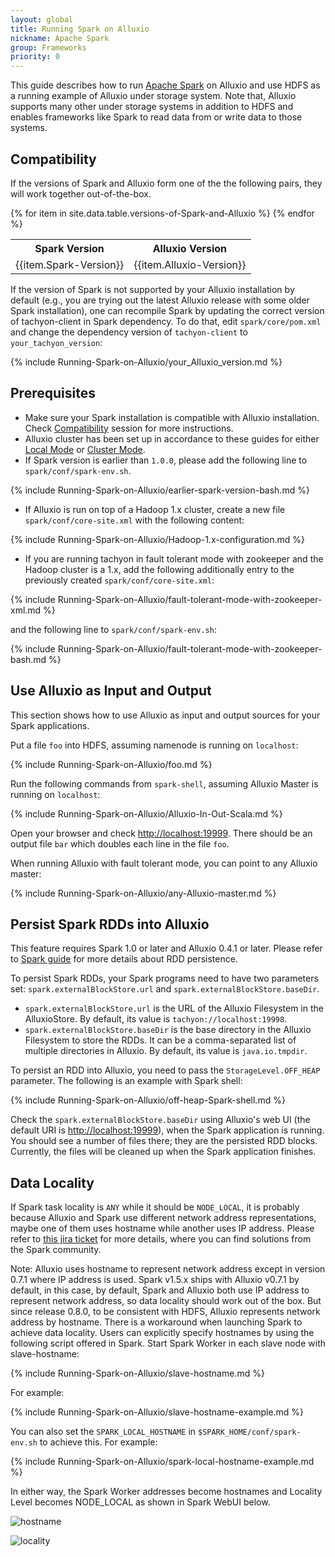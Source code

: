 ```yaml
---
layout: global
title: Running Spark on Alluxio
nickname: Apache Spark
group: Frameworks
priority: 0
---
```


This guide describes how to run [Apache Spark](http://spark-project.org/) on Alluxio and use HDFS as
a running example of Alluxio under storage system. Note that, Alluxio supports many other under
storage systems in addition to HDFS and enables frameworks like Spark to read data from or write
data to those systems.

## Compatibility

If the versions of Spark and Alluxio form one of the the following pairs, they will work together
out-of-the-box.

<table class="table table-striped">
<tr><th>Spark Version</th><th>Alluxio Version</th></tr>
{% for item in site.data.table.versions-of-Spark-and-Alluxio %}
<tr>
  <td>{{item.Spark-Version}}</td>
  <td>{{item.Alluxio-Version}}</td>
</tr>
{% endfor %}
</table>

If the version of Spark is not supported by your Alluxio installation by default (e.g., you are
trying out the latest Alluxio release with some older Spark installation), one can recompile Spark
by updating the correct version of tachyon-client in Spark dependency. To do that, edit
`spark/core/pom.xml` and change the dependency version of `tachyon-client` to
`your_tachyon_version`:

{% include Running-Spark-on-Alluxio/your_Alluxio_version.md %}

## Prerequisites

* Make sure your Spark installation is compatible with Alluxio installation. Check
[Compatibility](#compatibility) session for more instructions.
* Alluxio cluster has been set up in accordance to these guides for either
[Local Mode](Running-Alluxio-Locally.html) or [Cluster Mode](Running-Alluxio-on-a-Cluster.html).
* If Spark version is earlier than `1.0.0`, please add the following line to
`spark/conf/spark-env.sh`.

{% include Running-Spark-on-Alluxio/earlier-spark-version-bash.md %}

* If Alluxio is run on top of a Hadoop 1.x cluster, create a new file `spark/conf/core-site.xml`
with the following content:

{% include Running-Spark-on-Alluxio/Hadoop-1.x-configuration.md %}


* If you are running tachyon in fault tolerant mode with zookeeper and the Hadoop cluster is a 1.x,
add the following additionally entry to the previously created `spark/conf/core-site.xml`:

{% include Running-Spark-on-Alluxio/fault-tolerant-mode-with-zookeeper-xml.md %}

and the following line to `spark/conf/spark-env.sh`:

{% include Running-Spark-on-Alluxio/fault-tolerant-mode-with-zookeeper-bash.md %}

## Use Alluxio as Input and Output

This section shows how to use Alluxio as input and output sources for your Spark applications.

Put a file `foo` into HDFS, assuming namenode is running on `localhost`:

{% include Running-Spark-on-Alluxio/foo.md %}

Run the following commands from `spark-shell`, assuming Alluxio Master is running on `localhost`:

{% include Running-Spark-on-Alluxio/Alluxio-In-Out-Scala.md %}

Open your browser and check [http://localhost:19999](http://localhost:19999). There should be an
output file `bar` which doubles each line in the file `foo`.

When running Alluxio with fault tolerant mode, you can point to any Alluxio master:

{% include Running-Spark-on-Alluxio/any-Alluxio-master.md %}

## Persist Spark RDDs into Alluxio

This feature requires Spark 1.0 or later and Alluxio 0.4.1 or later.  Please refer to
[Spark guide](http://spark.apache.org/docs/latest/programming-guide.html#rdd-persistence) for
more details about RDD persistence.

To persist Spark RDDs, your Spark programs need to have two parameters set:
`spark.externalBlockStore.url` and `spark.externalBlockStore.baseDir`.

* `spark.externalBlockStore.url` is the URL of the Alluxio Filesystem in the AlluxioStore. By
default, its value is `tachyon://localhost:19998`.
* `spark.externalBlockStore.baseDir` is the base directory in the Alluxio Filesystem to store the
RDDs. It can be a comma-separated list of multiple directories in Alluxio. By default, its value is
`java.io.tmpdir`.

To persist an RDD into Alluxio, you need to pass the `StorageLevel.OFF_HEAP` parameter. The
following is an example with Spark shell:

{% include Running-Spark-on-Alluxio/off-heap-Spark-shell.md %}

Check the `spark.externalBlockStore.baseDir` using Alluxio's web UI (the default URI is
[http://localhost:19999](http://localhost:19999)), when the Spark application is running. You should
see a number of files there; they are the persisted RDD blocks. Currently, the files will be cleaned
up when the Spark application finishes.

## Data Locality

If Spark task locality is `ANY` while it should be `NODE_LOCAL`, it is probably because Alluxio and
Spark use different network address representations, maybe one of them uses hostname while
another uses IP address. Please refer to [this jira ticket](
https://issues.apache.org/jira/browse/SPARK-10149) for more details, where you can find solutions
from the Spark community.

Note: Alluxio uses hostname to represent network address except in version 0.7.1 where IP address is
used. Spark v1.5.x ships with Alluxio v0.7.1 by default, in this case, by default, Spark and Alluxio
both use IP address to represent network address, so data locality should work out of the box.
But since release 0.8.0, to be consistent with HDFS, Alluxio represents network address by hostname.
There is a workaround when launching Spark to achieve data locality. Users can explicitly specify
hostnames by using the following script offered in Spark. Start Spark Worker in each slave node with
slave-hostname:

{% include Running-Spark-on-Alluxio/slave-hostname.md %}

For example:

{% include Running-Spark-on-Alluxio/slave-hostname-example.md %}

You can also set the `SPARK_LOCAL_HOSTNAME` in `$SPARK_HOME/conf/spark-env.sh` to achieve this. For
example:

{% include Running-Spark-on-Alluxio/spark-local-hostname-example.md %}

In either way, the Spark Worker addresses become hostnames and Locality Level becomes NODE_LOCAL as shown
in Spark WebUI below.

![hostname]({{site.data.img.screenshot_datalocality_sparkwebui}})

![locality]({{site.data.img.screenshot_datalocality_tasklocality}})

